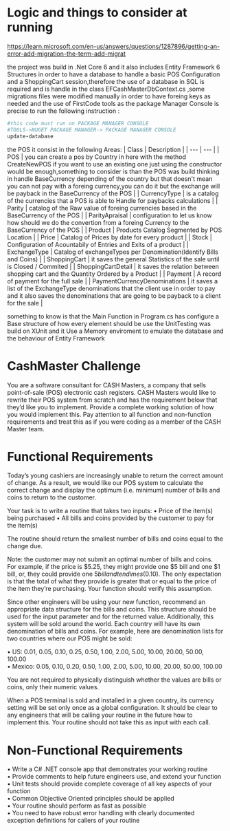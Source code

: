 Logic and things to consider at running
=======================
https://learn.microsoft.com/en-us/answers/questions/1287896/getting-an-error-add-migration-the-term-add-migrat

the project was build in .Net Core 6 and it also includes Entity Framework 6 Structures in order to have a database to handle a basic POS Configuration and a ShoppingCart session,therefore the use of a database in SQL is required and is handle in the class EFCashMasterDbContext.cs ,some migrations files were modified manually in order to have foreing keys as needed and the use of FirstCode tools as the package Manager Console is precise to run the following instruction :
```ruby
#this code must run on PACKAGE MANAGER CONSOLE
#TOOLS->NUGET PACKAGE MANAGER-> PACKAGE MANAGER CONSOLE
update-database
```
the POS it consist in the following Areas:
| Class | Description |
| --- | --- |
| POS | you can create a pos by Country in here with the method CreateNewPOS if you want to use an existing one just using the constructor would be enough,something to consider is than the POS was build thinking in handle BaseCurrency depending of the country but that doesn't mean you can not pay with a foreing currency,you can do it but the exchange will be payback in the BaseCurrency of the POS |
| CurrencyType | is a catalog of the currencies that a POS is able to Handle for paybacks calculations |
| Parity | catalog of the Raw  value of foreing currencies based in the BaseCurrency of the POS |
| ParityApraisal | configuration to let us know how should we do the convertion from a foreing Currency to the BaseCurrency of the POS |
| Product | Products Catalog Segmented by POS Location |
| Price | Catalog of Prices by date for every product |
| Stock | Configuration of Acountabily of Entries and Exits of a product |
| ExchangeType | Catalog of exchangeTypes per Denomination(Identify Bills and Coins) |
| ShoppingCart | it saves the general Statistics of the sale until is Closed / Commited |
| ShoppingCartDetail | it saves the relation between shopping cart and the Quantity Ordered by a Product |
| Payment | A record of payment for the full sale |
| PaymentCurrencyDenominations | it saves a list of the ExchangeType denominations that the client use in order to pay and it also saves the denominations that are going to be payback to a client for the sale |

something to know is that the Main Function in Program.cs has configure a Base structure of how every element should be use 
the UnitTesting was build on XUnit and it Use a Memory enviroment to emulate the database and the behaviour of Entity Framework




CashMaster  Challenge
=======================
You are a software consultant for CASH Masters, a company that sells point-of-sale (POS) electronic cash registers.  CASH Masters would like to rewrite their POS system from scratch and has the requirement below that they’d like you to implement. Provide a complete working solution of how you would implement this. Pay attention to all function and non-function requirements and treat this as if you were coding as a member of the CASH Master team.

Functional Requirements
=======================
Today’s young cashiers are increasingly unable to return the correct amount of change.  As a result, we would like our POS system to calculate the correct change and display the optimum (i.e. minimum) number of bills and coins to return to the customer. 
  
Your task is to write a routine that takes two inputs:
•	Price of the item(s) being purchased
•	All bills and coins provided by the customer to pay for the item(s)

The routine should return the smallest number of bills and coins equal to the change due.

Note: the customer may not submit an optimal number of bills and coins. For example, if the price is $5.25, they might provide one $5 bill and one $1 bill, or, they could provide one $5 bill and ten dimes ($0.10).  The only expectation is that the total of what they provide is greater that or equal to the price of the item they’re purchasing.  Your function should verify this assumption.

Since other engineers will be using your new function, recommend an appropriate data structure for the bills and coins. This structure should be used for the input parameter and for the returned value.  Additionally, this system will be sold around the world.  Each country will have its own denomination of bills and coins. For example, here are denomination lists for two countries where our POS might be sold:

•	US: 0.01, 0.05, 0.10, 0.25, 0.50, 1.00, 2.00, 5.00, 10.00, 20.00, 50.00, 100.00<br/>
•	Mexico: 0.05, 0.10, 0.20, 0.50, 1.00, 2.00, 5.00, 10.00, 20.00, 50.00, 100.00

You are not required to physically distinguish whether the values are bills or coins, only their numeric values.

When a POS terminal is sold and installed in a given country, its currency setting will be set only once as a global configuration.  It should be clear to any engineers that will be calling your routine in the future how to implement this.  Your routine should not take this as input with each call.
    
Non-Functional Requirements
===========================
•	Write a C# .NET console app that demonstrates your working routine<br/> 
•	Provide comments to help future engineers use, and extend your function<br/>
•	Unit tests should provide complete coverage of all key aspects of your function<br/>
•	Common Objective Oriented principles should be applied<br/>
•	Your routine should perform as fast as possible<br/>
•	You need to have robust error handling with clearly documented exception definitions for callers of your routine<br/>

 

